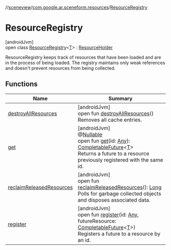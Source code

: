 //[sceneview](../../../index.md)/[com.google.ar.sceneform.resources](../index.md)/[ResourceRegistry](index.md)

# ResourceRegistry

[androidJvm]\
open class [ResourceRegistry](index.md)&lt;[T](index.md)&gt; : [ResourceHolder](../-resource-holder/index.md)

ResourceRegistry keeps track of resources that have been loaded and are in the process of being loaded. The registry maintains only weak references and doesn't prevent resources from being collected.

## Functions

| Name | Summary |
|---|---|
| [destroyAllResources](destroy-all-resources.md) | [androidJvm]<br>open fun [destroyAllResources](destroy-all-resources.md)()<br>Removes all cache entries. |
| [get](get.md) | [androidJvm]<br>@[Nullable](https://developer.android.com/reference/kotlin/androidx/annotation/Nullable.html)<br>open fun [get](get.md)(id: [Any](https://kotlinlang.org/api/latest/jvm/stdlib/kotlin/-any/index.html)): [CompletableFuture](https://developer.android.com/reference/kotlin/java/util/concurrent/CompletableFuture.html)&lt;[T](../../../../arsceneview/com.google.ar.sceneform.rendering/-future-helper/log-on-exception.md)&gt;<br>Returns a future to a resource previously registered with the same id. |
| [reclaimReleasedResources](reclaim-released-resources.md) | [androidJvm]<br>open fun [reclaimReleasedResources](reclaim-released-resources.md)(): [Long](https://kotlinlang.org/api/latest/jvm/stdlib/kotlin/-long/index.html)<br>Polls for garbage collected objects and disposes associated data. |
| [register](register.md) | [androidJvm]<br>open fun [register](register.md)(id: [Any](https://kotlinlang.org/api/latest/jvm/stdlib/kotlin/-any/index.html), futureResource: [CompletableFuture](https://developer.android.com/reference/kotlin/java/util/concurrent/CompletableFuture.html)&lt;[T](../../../../arsceneview/com.google.ar.sceneform.rendering/-future-helper/log-on-exception.md)&gt;)<br>Registers a future to a resource by an id. |
